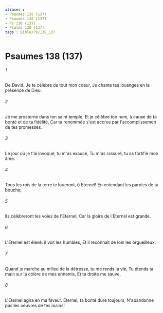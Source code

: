 ```yaml
---
aliases : 
- Psaumes 138 (137)
- Psaumes 138 (137)
- Ps 138 (137)
- Psalms 138 (137)
tags : Bible/Ps/138_137
---
```


# Psaumes 138 (137)

###### 1
De David. Je te célèbre de tout mon coeur, Je chante tes louanges en la présence de Dieu.
###### 2
Je me prosterne dans ton saint temple, Et je célèbre ton nom, à cause de ta bonté et de ta fidélité, Car ta renommée s'est accrue par l'accomplissemen de tes promesses.
###### 3
Le jour où je t'ai invoqué, tu m'as exaucé, Tu m'as rassuré, tu as fortifié mon âme.
###### 4
Tous les rois de la terre te loueront, ô Eternel! En entendant les paroles de ta bouche;
###### 5
Ils célébreront les voies de l'Eternel, Car la gloire de l'Eternel est grande.
###### 6
L'Eternel est élevé: il voit les humbles, Et il reconnaît de loin les orgueilleux.
###### 7
Quand je marche au milieu de la détresse, tu me rends la vie, Tu étends ta main sur la colère de mes ennemis, Et ta droite me sauve.
###### 8
L'Eternel agira en ma faveur. Eternel, ta bonté dure toujours, N'abandonne pas les oeuvres de tes mains!
